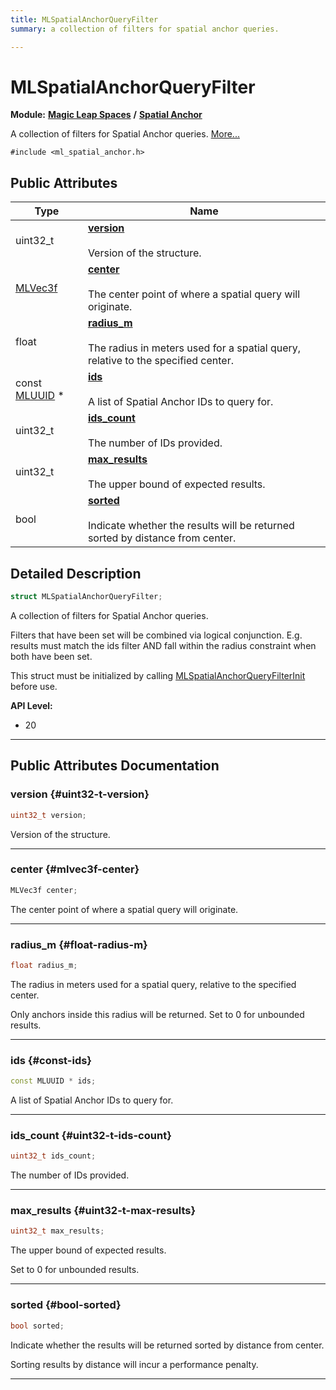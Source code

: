 ```yaml
---
title: MLSpatialAnchorQueryFilter
summary: a collection of filters for spatial anchor queries. 

---
```


# MLSpatialAnchorQueryFilter

**Module:** **[Magic Leap Spaces](/api-ref/api/Modules/group___magic_leap_spaces/group___magic_leap_spaces.md)** **/** **[Spatial Anchor](/api-ref/api/Modules/group___magic_leap_spaces/group___spatial_anchor/group___spatial_anchor.md)**



A collection of filters for Spatial Anchor queries.  [More...](#detailed-description)


`#include <ml_spatial_anchor.h>`

## Public Attributes

| Type           | Name           |
| -------------- | -------------- |
| uint32_t | **[version](/api-ref/api/Modules/group___magic_leap_spaces/group___spatial_anchor/struct_m_l_spatial_anchor_query_filter.md#uint32-t-version)** <br></br>Version of the structure.  |
| [MLVec3f](/api-ref/api/Modules/group___common/struct_m_l_vec3f.md) | **[center](/api-ref/api/Modules/group___magic_leap_spaces/group___spatial_anchor/struct_m_l_spatial_anchor_query_filter.md#mlvec3f-center)** <br></br>The center point of where a spatial query will originate.  |
| float | **[radius_m](/api-ref/api/Modules/group___magic_leap_spaces/group___spatial_anchor/struct_m_l_spatial_anchor_query_filter.md#float-radius-m)** <br></br>The radius in meters used for a spatial query, relative to the specified center.  |
| const [MLUUID](/api-ref/api/Modules/group___common/struct_m_l_u_u_i_d.md) * | **[ids](/api-ref/api/Modules/group___magic_leap_spaces/group___spatial_anchor/struct_m_l_spatial_anchor_query_filter.md#const-ids)** <br></br>A list of Spatial Anchor IDs to query for.  |
| uint32_t | **[ids_count](/api-ref/api/Modules/group___magic_leap_spaces/group___spatial_anchor/struct_m_l_spatial_anchor_query_filter.md#uint32-t-ids-count)** <br></br>The number of IDs provided.  |
| uint32_t | **[max_results](/api-ref/api/Modules/group___magic_leap_spaces/group___spatial_anchor/struct_m_l_spatial_anchor_query_filter.md#uint32-t-max-results)** <br></br>The upper bound of expected results.  |
| bool | **[sorted](/api-ref/api/Modules/group___magic_leap_spaces/group___spatial_anchor/struct_m_l_spatial_anchor_query_filter.md#bool-sorted)** <br></br>Indicate whether the results will be returned sorted by distance from center.  |

## Detailed Description

```cpp
struct MLSpatialAnchorQueryFilter;
```

A collection of filters for Spatial Anchor queries. 

Filters that have been set will be combined via logical conjunction. E.g. results must match the ids filter AND fall within the radius constraint when both have been set.

This struct must be initialized by calling [MLSpatialAnchorQueryFilterInit](/api-ref/api/Modules/group___magic_leap_spaces/group___spatial_anchor/group___spatial_anchor.md#void-mlspatialanchorqueryfilterinit) before use.




**API Level:**
  * 20




-----------
## Public Attributes Documentation

### version {#uint32-t-version}

```cpp
uint32_t version;
```

Version of the structure. 





-----------

### center {#mlvec3f-center}

```cpp
MLVec3f center;
```

The center point of where a spatial query will originate. 





-----------

### radius_m {#float-radius-m}

```cpp
float radius_m;
```

The radius in meters used for a spatial query, relative to the specified center. 

Only anchors inside this radius will be returned. Set to 0 for unbounded results. 





-----------

### ids {#const-ids}

```cpp
const MLUUID * ids;
```

A list of Spatial Anchor IDs to query for. 





-----------

### ids_count {#uint32-t-ids-count}

```cpp
uint32_t ids_count;
```

The number of IDs provided. 





-----------

### max_results {#uint32-t-max-results}

```cpp
uint32_t max_results;
```

The upper bound of expected results. 

Set to 0 for unbounded results. 





-----------

### sorted {#bool-sorted}

```cpp
bool sorted;
```

Indicate whether the results will be returned sorted by distance from center. 

Sorting results by distance will incur a performance penalty. 





-----------

